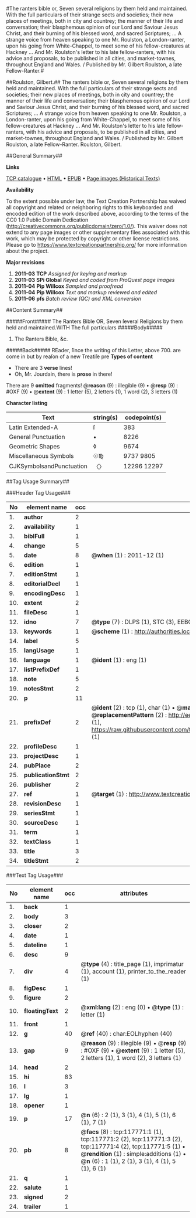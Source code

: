 #The ranters bible or, Seven several religions by them held and maintained. With the full particulars of their strange sects and societies; their new places of meetings, both in city and countrey; the manner of their life and conversation; their blasphemous opinion of our Lord and Saviour Jesus Christ, and their burning of his blessed word, and sacred Scriptures; ... A strange voice from heaven speaking to one Mr. Roulston, a London-ranter, upon his going from White-Chappel, to meet some of his fellow-creatures at Hackney ... And Mr. Roulston's letter to his late fellow-ranters, with his advice and proposals, to be published in all cities, and market-townes, throughout England and Wales. / Published by Mr. Gilbert Roulston, a late Fellow-Ranter.#

##Roulston, Gilbert.##
The ranters bible or, Seven several religions by them held and maintained. With the full particulars of their strange sects and societies; their new places of meetings, both in city and countrey; the manner of their life and conversation; their blasphemous opinion of our Lord and Saviour Jesus Christ, and their burning of his blessed word, and sacred Scriptures; ... A strange voice from heaven speaking to one Mr. Roulston, a London-ranter, upon his going from White-Chappel, to meet some of his fellow-creatures at Hackney ... And Mr. Roulston's letter to his late fellow-ranters, with his advice and proposals, to be published in all cities, and market-townes, throughout England and Wales. / Published by Mr. Gilbert Roulston, a late Fellow-Ranter.
Roulston, Gilbert.

##General Summary##

**Links**

[TCP catalogue](http://www.ota.ox.ac.uk/tcp/)  • 
[HTML](http://tei.it.ox.ac.uk/tcp/Texts-HTML/free/A92/A92002.html)  • 
[EPUB](http://tei.it.ox.ac.uk/tcp/Texts-EPUB/free/A92/A92002.epub) • 
[Page images (Historical Texts)](https://historicaltexts.jisc.ac.uk/eebo-99865526e)

**Availability**

To the extent possible under law, the Text Creation Partnership has waived all copyright and related or neighboring rights to this keyboarded and encoded edition of the work described above, according to the terms of the CC0 1.0 Public Domain Dedication (http://creativecommons.org/publicdomain/zero/1.0/). This waiver does not extend to any page images or other supplementary files associated with this work, which may be protected by copyright or other license restrictions. Please go to https://www.textcreationpartnership.org/ for more information about the project.

**Major revisions**

1. __2011-03__ __TCP__ *Assigned for keying and markup*
1. __2011-03__ __SPi Global__ *Keyed and coded from ProQuest page images*
1. __2011-04__ __Pip Willcox__ *Sampled and proofread*
1. __2011-04__ __Pip Willcox__ *Text and markup reviewed and edited*
1. __2011-06__ __pfs__ *Batch review (QC) and XML conversion*

##Content Summary##

#####Front#####
The Ranters Bible OR, Seven ſeveral Religions by them held and maintained.WITH The full particulars 
#####Body#####

1. The Ranters Bible, &c.

#####Back#####
REader, ſince the writing of this Letter, above 700. are come in but by reaſon of a new Treatiſe pre
**Types of content**

  * There are 3 **verse** lines!
  * Oh, Mr. Jourdain, there is **prose** in there!

There are 9 **omitted** fragments! 
 @__reason__ (9) : illegible (9)  •  @__resp__ (9) : #OXF (9)  •  @__extent__ (9) : 1 letter (5), 2 letters (1), 1 word (2), 3 letters (1)

**Character listing**


|Text|string(s)|codepoint(s)|
|---|---|---|
|Latin Extended-A|ſ|383|
|General Punctuation|•|8226|
|Geometric Shapes|◊|9674|
|Miscellaneous Symbols|☉♍|9737 9805|
|CJKSymbolsandPunctuation|〈〉|12296 12297|

##Tag Usage Summary##

###Header Tag Usage###

|No|element name|occ|attributes|
|---|---|---|---|
|1.|__author__|2||
|2.|__availability__|1||
|3.|__biblFull__|1||
|4.|__change__|5||
|5.|__date__|8| @__when__ (1) : 2011-12 (1)|
|6.|__edition__|1||
|7.|__editionStmt__|1||
|8.|__editorialDecl__|1||
|9.|__encodingDesc__|1||
|10.|__extent__|2||
|11.|__fileDesc__|1||
|12.|__idno__|7| @__type__ (7) : DLPS (1), STC (3), EEBO-CITATION (1), PROQUEST (1), VID (1)|
|13.|__keywords__|1| @__scheme__ (1) : http://authorities.loc.gov/ (1)|
|14.|__label__|5||
|15.|__langUsage__|1||
|16.|__language__|1| @__ident__ (1) : eng (1)|
|17.|__listPrefixDef__|1||
|18.|__note__|5||
|19.|__notesStmt__|2||
|20.|__p__|11||
|21.|__prefixDef__|2| @__ident__ (2) : tcp (1), char (1)  •  @__matchPattern__ (2) : ([0-9\-]+):([0-9IVX]+) (1), (.+) (1)  •  @__replacementPattern__ (2) : http://eebo.chadwyck.com/downloadtiff?vid=$1&page=$2 (1), https://raw.githubusercontent.com/textcreationpartnership/Texts/master/tcpchars.xml#$1 (1)|
|22.|__profileDesc__|1||
|23.|__projectDesc__|1||
|24.|__pubPlace__|2||
|25.|__publicationStmt__|2||
|26.|__publisher__|2||
|27.|__ref__|1| @__target__ (1) : http://www.textcreationpartnership.org/docs/. (1)|
|28.|__revisionDesc__|1||
|29.|__seriesStmt__|1||
|30.|__sourceDesc__|1||
|31.|__term__|1||
|32.|__textClass__|1||
|33.|__title__|3||
|34.|__titleStmt__|2||


###Text Tag Usage###

|No|element name|occ|attributes|
|---|---|---|---|
|1.|__back__|1||
|2.|__body__|3||
|3.|__closer__|2||
|4.|__date__|1||
|5.|__dateline__|1||
|6.|__desc__|9||
|7.|__div__|4| @__type__ (4) : title_page (1), imprimatur (1), account (1), printer_to_the_reader (1)|
|8.|__figDesc__|1||
|9.|__figure__|2||
|10.|__floatingText__|2| @__xml:lang__ (2) : eng (0)  •  @__type__ (1) : letter (1)|
|11.|__front__|1||
|12.|__g__|40| @__ref__ (40) : char:EOLhyphen (40)|
|13.|__gap__|9| @__reason__ (9) : illegible (9)  •  @__resp__ (9) : #OXF (9)  •  @__extent__ (9) : 1 letter (5), 2 letters (1), 1 word (2), 3 letters (1)|
|14.|__head__|2||
|15.|__hi__|83||
|16.|__l__|3||
|17.|__lg__|1||
|18.|__opener__|1||
|19.|__p__|17| @__n__ (6) : 2 (1), 3 (1), 4 (1), 5 (1), 6 (1), 7 (1)|
|20.|__pb__|8| @__facs__ (8) : tcp:117771:1 (1), tcp:117771:2 (2), tcp:117771:3 (2), tcp:117771:4 (2), tcp:117771:5 (1)  •  @__rendition__ (1) : simple:additions (1)  •  @__n__ (6) : 1 (1), 2 (1), 3 (1), 4 (1), 5 (1), 6 (1)|
|21.|__q__|1||
|22.|__salute__|1||
|23.|__signed__|2||
|24.|__trailer__|1||
